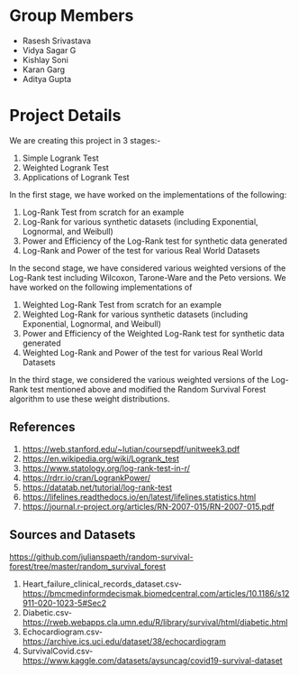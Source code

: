 # Group Members
- Rasesh Srivastava
- Vidya Sagar G
- Kishlay Soni
- Karan Garg
- Aditya Gupta

# Project Details
We are creating this project in 3 stages:-
  1) Simple Logrank Test
  2) Weighted Logrank Test
  3) Applications of Logrank Test

In the first stage, we have worked on the implementations of the following:
  1) Log-Rank Test from scratch for an example
  2) Log-Rank for various synthetic datasets (including Exponential, Lognormal, and Weibull)
  3) Power and Efficiency of the Log-Rank test for synthetic data generated
  4) Log-Rank and Power of the test for various Real World Datasets

In the second stage, we have considered various weighted versions of the Log-Rank test including Wilcoxon, Tarone-Ware and the Peto versions.
We have worked on the following implementations of 
  1) Weighted Log-Rank Test from scratch for an example
  2) Weighted Log-Rank for various synthetic datasets (including Exponential, Lognormal, and Weibull)
  3) Power and Efficiency of the Weighted Log-Rank test for synthetic data generated
  4) Weighted Log-Rank and Power of the test for various Real World Datasets

In the third stage, we considered the various weighted versions of the Log-Rank test mentioned above and modified the Random Survival Forest algorithm to use these weight distributions.

**<h2>References</h2>**
1) https://web.stanford.edu/~lutian/coursepdf/unitweek3.pdf
2) https://en.wikipedia.org/wiki/Logrank_test
3) https://www.statology.org/log-rank-test-in-r/
4) https://rdrr.io/cran/LogrankPower/
5) https://datatab.net/tutorial/log-rank-test
6) https://lifelines.readthedocs.io/en/latest/lifelines.statistics.html
7) https://journal.r-project.org/articles/RN-2007-015/RN-2007-015.pdf

**<h2>Sources and Datasets</h2>**
https://github.com/julianspaeth/random-survival-forest/tree/master/random_survival_forest

1) Heart_failure_clinical_records_dataset.csv-
  https://bmcmedinformdecismak.biomedcentral.com/articles/10.1186/s12911-020-1023-5#Sec2
2) Diabetic.csv-
  https://rweb.webapps.cla.umn.edu/R/library/survival/html/diabetic.html
3) Echocardiogram.csv-
  https://archive.ics.uci.edu/dataset/38/echocardiogram
4) SurvivalCovid.csv-
  https://www.kaggle.com/datasets/aysuncag/covid19-survival-dataset
